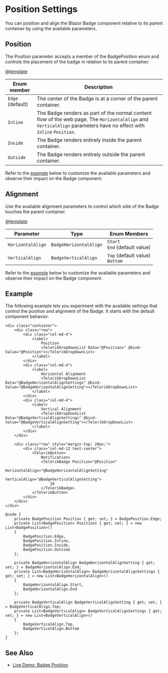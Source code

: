 
# Position Settings

You can position and align the Blazor Badge component relative to its parent container by using the available parameters.

## Position

The Position parameter accepts a member of the BadgePosition enum and controls the placement of the badge in relation to its parent container:

@[template](/_contentTemplates/common/parameters-table-styles.md#table-layout)

| Enum member | Description |
|---------------|--------|
| `Edge` <br /> (default) | The center of the Badge is at a corner of the parent container. |
| `Inline` | The Badge renders as part of the normal content flow of the web page. The `HorizontalAlign` and `VerticalAlign` parameters have no effect with `Inline` `Position`. |
| `Inside` | The Badge renders entirely inside the parent container. |
| `Outside` | The Badge renders entirely outside the parent container. |

Refer to the [example](#example) below to customize the available parameters and observe their impact on the Badge component.

## Alignment

Use the available alignment parameters to control which side of the Badge touches the parent container.

@[template](/_contentTemplates/common/parameters-table-styles.md#table-layout)

| Parameter | Type | Enum Members |
| ----------- | ----------- | ----------- |
| `HorizontalAlign` | `BadgeHorizontalAlign` | `Start` <br /> `End` (default value) |
| `VerticalAlign` | `BadgeVerticalAlign` | `Top` (default value) <br /> `Bottom` |

Refer to the [example](#example) below to customize the available parameters and observe their impact on the Badge component.

## Example

The following example lets you experiment with the available settings that control the position and alignment of the Badge. It starts with the default component behavior.

````RAZOR
<div class="container">
    <div class="row">
        <div class="col-md-4">
            <label>
                Position
                <TelerikDropDownList Data="@Positions" @bind-Value="@Position"></TelerikDropDownList>
            </label>
        </div>
        <div class="col-md-4">
            <label>
                Horizontal Alignment
                <TelerikDropDownList Data="@BadgeHorizontalAlignSettings" @bind-Value="@BadgeHorizontalAlignSetting"></TelerikDropDownList>
            </label>
        </div>
        <div class="col-md-4">
            <label>
                Vertical Alignment
                <TelerikDropDownList Data="@BadgeVerticalAlignSettings" @bind-Value="@BadgeVerticalAlignSetting"></TelerikDropDownList>
            </label>
        </div>
    </div>

    <div class="row" style="margin-top: 20px;">
        <div class="col-md-12 text-center">
            <TelerikButton>
                Notifications
                <TelerikBadge Position="@Position"
                              HorizontalAlign="@BadgeHorizontalAlignSetting"
                              VerticalAlign="@BadgeVerticalAlignSetting">
                    10
                </TelerikBadge>
            </TelerikButton>
        </div>
    </div>
</div>

@code {
    private BadgePosition Position { get; set; } = BadgePosition.Edge;
    private List<BadgePosition> Positions { get; set; } = new List<BadgePosition>()
    {
        BadgePosition.Edge,
        BadgePosition.Inline,
        BadgePosition.Inside,
        BadgePosition.Outside
    };

    private BadgeHorizontalAlign BadgeHorizontalAlignSetting { get; set; } = BadgeHorizontalAlign.End;
    private List<BadgeHorizontalAlign> BadgeHorizontalAlignSettings { get; set; } = new List<BadgeHorizontalAlign>()
    {
        BadgeHorizontalAlign.Start,
        BadgeHorizontalAlign.End
    };

    private BadgeVerticalAlign BadgeVerticalAlignSetting { get; set; } = BadgeVerticalAlign.Top;
    private List<BadgeVerticalAlign> BadgeVerticalAlignSettings { get; set; } = new List<BadgeVerticalAlign>()
    {
        BadgeVerticalAlign.Top,
        BadgeVerticalAlign.Bottom
    };
}
````

## See Also

* [Live Demo: Badge Position](https://demos.telerik.com/blazor-ui/badge/position)
